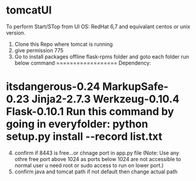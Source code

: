 # tomcatUI
To perform Start/STop from UI 
OS: RedHat 6,7 and equivalant centos or unix version.

1) Clone this Repo where tomcat is running 
2) give permission 775 
3) Go to install packages offline flask-rpms folder and goto each folder run below command
==================
Dependency:

itsdangerous-0.24
MarkupSafe-0.23
Jinja2-2.7.3
Werkzeug-0.10.4
Flask-0.10.1
Run this command by going in everyfolder:     python setup.py install --record list.txt
========================
4) confirm if 8443 is free...or chnage port in app.py file (Note: Use any othre free port above 1024 as ports below 1024 are not accessible to normal user u need root or sudo access to run on lower port.)
5) confirm java and tomcat path if not default then change actual path 
